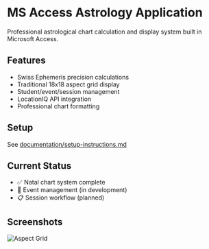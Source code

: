 # MS Access Astrology Application

Professional astrological chart calculation and display system built in Microsoft Access.

## Features
- Swiss Ephemeris precision calculations
- Traditional 18x18 aspect grid display
- Student/event/session management
- LocationIQ API integration
- Professional chart formatting

## Setup
See [documentation/setup-instructions.md](documentation/setup-instructions.md)

## Current Status
- ✅ Natal chart system complete
- 🚧 Event management (in development)
- 📋 Session workflow (planned)

## Screenshots
![Aspect Grid](documentation/screenshots/aspect-grid-example.png)